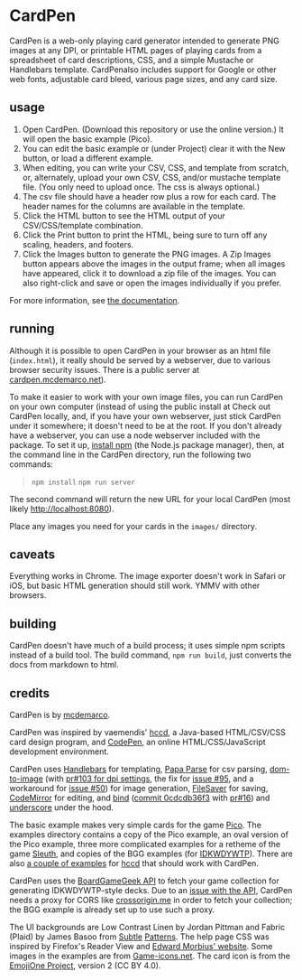 CardPen
========

CardPen is a web-only playing card generator intended to generate PNG images at any DPI, or printable HTML pages of playing cards from a spreadsheet of card descriptions, CSS, and a simple Mustache or Handlebars template.  CardPenalso includes support for Google or other web fonts, adjustable card bleed, various page sizes, and any card size.

usage
--------

1. Open CardPen.  (Download this repository or use the online version.)  It will open the basic example (Pico).
2. You can edit the basic example or (under Project) clear it with the New button, or load a different example.
2. When editing, you can write your CSV, CSS, and template from scratch, or, alternately, upload your own CSV, CSS, and/or mustache template file.  (You only need to upload once.  The css is always optional.)
3. The csv file should have a header row plus a row for each card.  The header names for the columns are available in the template.  
3. Click the HTML button to see the HTML output of your CSV/CSS/template combination.
4. Click the Print button to print the HTML, being sure to turn off any scaling, headers, and footers.
4. Click the Images button to generate the PNG images.  A Zip Images button appears above the images in the output frame; when all images have appeared, click it to download a zip file of the images.  You can also right-click and save or open the images individually if you prefer.

For more information, see [the documentation](doc/index.md).

running
----------

Although it is possible to open CardPen in your browser as an html file (`index.html`), it really should be served by a webserver, due to various browser security issues.  There is a public server at [cardpen.mcdemarco.net](http://cardpen.mcdemarco.net)).

To make it easier to work with your own image files, you can run CardPen on your own computer (instead of using the public install at  Check out CardPen locally, and, if you have your own webserver, just stick CardPen under it somewhere; it doesn't need to be at the root.  If you don't already have a webserver, you can use a node webserver included with the package.  To set it up, [install npm](https://www.npmjs.com/get-npm) (the Node.js package manager), then, at the command line in the CardPen directory, run the following two commands:

> `npm install`
> `npm run server`

The second command will return the new URL for your local CardPen (most likely [http://localhost:8080](http://localhost:8080)).

Place any images you need for your cards in the `images/` directory.

caveats
---------

Everything works in Chrome.  The image exporter doesn't work in Safari or iOS, but basic HTML generation should still work.  YMMV with other browsers.


building
-----------

CardPen doesn't have much of a build process; it uses simple npm scripts instead of a build tool.
The build command, `npm run build`, just converts the docs from markdown to html.

credits
---------

CardPen is by [mcdemarco](https://bitbucket.org/mcdemarco).

CardPen was inspired by vaemendis' [hccd](https://github.com/vaemendis/hccd/), a Java-based HTML/CSV/CSS card design program, and [CodePen](https://codepen.io), an online HTML/CSS/JavaScript development environment.

CardPen uses [Handlebars](http://handlebarsjs.com) for templating, [Papa Parse](http://papaparse.com) for csv parsing, [dom-to-image](https://github.com/tsayen/dom-to-image/) (with [pr#103 for dpi settings](https://github.com/tsayen/dom-to-image/pull/103), the fix for [issue #95](https://github.com/tsayen/dom-to-image/issues/95), and a workaround for [issue #50](https://github.com/tsayen/dom-to-image/issues/50)) for image generation, [FileSaver](https://github.com/eligrey/FileSaver.js) for saving, [CodeMirror](http://codemirror.net) for editing, and [bind](https://github.com/remy/bind.js) ([commit 0cdcdb36f3](https://github.com/remy/bind.js/tree/0cdcdb36f3207191527c6de5367a518334f08d48) with [pr#16](https://github.com/remy/bind.js/pull/16/files)) and [underscore](http://underscorejs.org) under the hood.

The basic example makes very simple cards for the game [Pico](https://boardgamegeek.com/boardgame/2051/pico).  The examples directory contains a copy of the Pico example, an oval version of the Pico example, three more complicated examples for a retheme of the game [Sleuth](https://boardgamegeek.com/boardgame/594/sleuth), and copies of the BGG examples (for [IDKWDYWTP](https://boardgamegeek.com/boardgame/28567/i-dont-know-what-do-you-want-play)). There are also [a couple of examples](https://github.com/vaemendis/hccd/tree/master/examples) for [hccd](https://github.com/vaemendis/hccd/) that should work with CardPen.

CardPen uses the [BoardGameGeek API](https://boardgamegeek.com/wiki/page/BGG_XML_API2) to fetch your game collection for generating IDKWDYWTP-style decks.  Due to an [issue with the API](https://boardgamegeek.com/thread/1304818/cross-origin-resource-sharing-cors), CardPen needs a proxy for CORS like [crossorigin.me](https://github.com/technoboy10/crossorigin.me) in order to fetch your collection; the BGG example is already set up to use such a proxy.

The UI backgrounds are Low Contrast Linen by Jordan Pittman and Fabric (Plaid) by James Basoo from [Subtle](https://www.toptal.com/designers/subtlepatterns/low-contrast-linen/) [Patterns](https://www.toptal.com/designers/subtlepatterns/fabric-plaid/).  The help page CSS was inspired by Firefox's Reader View and [Edward Morbius' website](http://codepen.io/dredmorbius/pen/KpMqqB).  Some images in the examples are from [Game-icons.net](http://game-icons.net).  The card icon is from the [EmojiOne Project](https://github.com/Ranks/emojione/blob/2.2.7/assets/svg/1f0cf.svg), version 2 (CC BY 4.0).


